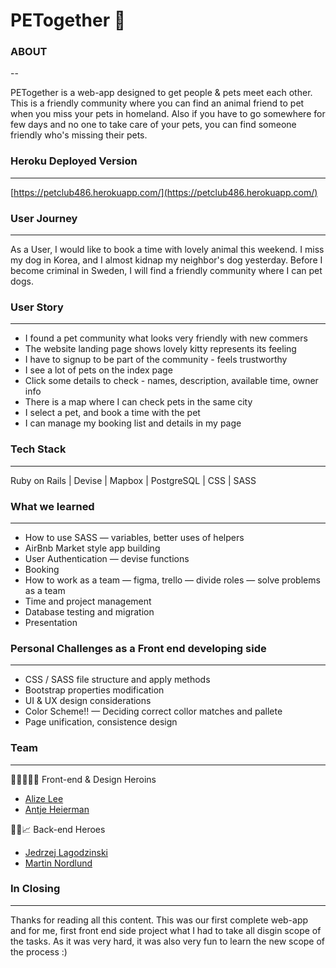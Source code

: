 # PETogether 🐾

### ABOUT

--

PETogether is a web-app designed to get people & pets meet each other. This is a friendly community where you can find an animal friend to pet when you miss your pets in homeland. Also if you have to go somewhere for few days and no one to take care of your pets, you can find someone friendly who's missing their pets. 


### Heroku Deployed Version

---

 [https://petclub486.herokuapp.com/](https://petclub486.herokuapp.com/)

### User Journey

---

As a User, I would like to book a time with lovely animal this weekend. I miss my dog in Korea, and I almost kidnap my neighbor's dog yesterday. Before I become criminal in Sweden, I will find a friendly community where I can pet dogs. 

### User Story

---

- I found a pet community what looks very friendly with new commers
- The website landing page shows lovely kitty represents its feeling
- I have to signup to be part of the community - feels trustworthy
- I see a lot of pets on the index page
- Click some details to check - names, description, available time, owner info
- There is a map where I can check pets in the same city
- I select a pet, and book a time with the pet
- I can manage my booking list and details in my page

### Tech Stack

---

Ruby on Rails | Devise | Mapbox | PostgreSQL | CSS | SASS

### **What we learned**

---

- How to use SASS
— variables, better uses of helpers
- AirBnb Market style app building
- User Authentication
— devise functions
- Booking
- How to work as a team
— figma, trello 
— divide roles 
— solve problems as a team
- Time and project management
- Database testing and migration
- Presentation

### Personal Challenges as a Front end developing side

---

- CSS / SASS file structure and apply methods
- Bootstrap properties modification
- UI & UX design considerations
- Color Scheme!! 
— Deciding correct collor matches and pallete
- Page unification, consistence design

### Team

---
👩‍💻👩🏻‍🎨 Front-end & Design Heroins
- [Alize Lee](https://github.com/alizebreezes)
- [Antje Heierman](https://github.com/Planquadrat477)

🧑‍💻📈 Back-end Heroes
- [Jedrzej Lagodzinski](https://github.com/JensRay)
- [Martin Nordlund](https://github.com/Marremurten)

### In Closing

---

Thanks for reading all this content. This was our first complete web-app and for me, first front end side project what I had to take all disgin scope of the tasks. As it was very hard, it was also very fun to learn the new scope of the process :)
